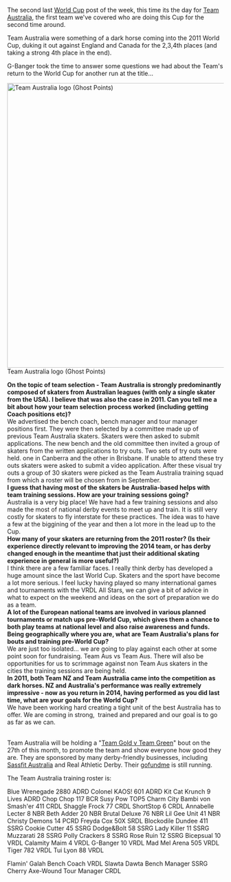 <html><body><p>The second last <a href="http://rollerderbyworldcup.com">World Cup</a> post of the week, this time its the day for <a href="https://www.facebook.com/TeamAustraliaRollerDerby">Team Australia</a>, the first team we've covered who are doing this Cup for the second time around.

Team Australia were something of a dark horse coming into the 2011 World Cup, duking it out against England and Canada for the 2,3,4th places (and taking a strong 4th place in the end).

G-Banger took the time to answer some questions we had about the Team's return to the World Cup for another run at the title...

<a href="/2014/09/teamaustralia.jpg"><img class="size-full wp-image-3798" src="http://www.scottishrollerderbyblog.com/2014/09/teamaustralia.jpg" alt="Team Australia logo (Ghost Points)" width="660" height="660"></a> Team Australia logo (Ghost Points)

</p><div>
<div><strong>On the topic of team selection - Team <span class="il">Australia</span> is strongly predominantly composed of skaters from <span class="il">Australian</span> leagues (with only a single skater from the USA). I believe that was also the case in 2011. Can you tell me a bit about how your team selection process worked (including getting Coach positions etc)?</strong></div>
<div></div>
</div>
<div>We advertised the bench coach, bench manager and tour manager positions first. They were then selected by a committee made up of previous Team <span class="il">Australia</span> skaters. Skaters were then asked to submit applications. The new bench and the old committee then invited a group of skaters from the written applications to try outs. Two sets of try outs were held. one in Canberra and the other in Brisbane. If unable to attend these try outs skaters were asked to submit a video application. After these visual try outs a group of 30 skaters were picked as the Team <span class="il">Australia</span> training squad from which a roster will be chosen from in September.</div>
<div>
<div></div>
<div><strong>I guess that having most of the skaters be <span class="il">Australia</span>-based helps with team training sessions. How are your training sessions going?</strong></div>
</div>
<div><span class="il">Australia</span> is a very big place! We have had a few training sessions and also made the most of national derby events to meet up and train. It is still very costly for skaters to fly interstate for these practices. The idea was to have a few at the biggining of the year and then a lot more in the lead up to the Cup.</div>
<div>
<div></div>
<div><strong>How many of your skaters are returning from the 2011 roster? (Is their experience directly relevant to improving the 2014 team, or has derby changed enough in the meantime that just their additional skating experience in general is more useful?)</strong></div>
<div></div>
</div>
<div>I think there are a few familiar faces. I really think derby has developed a huge amount since the last World Cup. Skaters and the sport have become a lot more serious. I feel lucky having played so many international games and tournaments with the VRDL All Stars, we can give a bit of advice in what to expect on the weekend and ideas on the sort of preparation we do as a team.</div>
<div>
<div></div>
<div><strong>A lot of the European national teams are involved in various planned tournaments or match ups pre-World Cup, which gives them a chance to both play teams at national level and also raise awareness and funds. Being geographically where you are, what are Team <span class="il">Australia</span>'s plans for bouts and training pre-World Cup?</strong></div>
<div></div>
</div>
<div>We are just too isolated… we are going to play against each other at some point soon for fundraising. Team Aus vs Team Aus. There will also be opportunities for us to scrimmage against non Team Aus skaters in the cities the training sessions are being held.</div>
<div>
<div></div>
<div><strong>In 2011, both Team NZ and Team <span class="il">Australia</span> came into the competition as dark horses. NZ and <span class="il">Australia</span>'s performance was really extremely impressive - now as you return in 2014, having performed as you did last time, what are your goals for the World Cup?</strong></div>
<div></div>
</div>
<div>We have been working hard creating a tight unit of the best <span class="il">Australia</span> has to offer. We are coming in strong,  trained and prepared and our goal is to go as far as we can.</div>
<div></div>
 

Team Australia will be holding a "<a href="http://www.moshtix.com.au/v2/event/green-v-gold/72792">Team Gold v Team Green</a>" bout on the 27th of this month, to promote the team and show everyone how good they are. They are sponsored by many derby-friendly businesses, including <a href="https://www.facebook.com/pages/Sassfit-Australia/118523238349528">Sassfit Australia</a> and Real Athletic Derby. Their <a href="http://www.gofundme.com/7qjyf4">gofundme</a> is still running.

The Team Australia training roster is:

Blue Wrenegade 2880 ADRD
Colonel KAOS! 601 ADRD
Kit Cat Krunch 9 Lives ADRD
Chop Chop 117 BCR
Susy Pow TOP5 Charm City
Bambi von Smash'er 411 CRDL
Shaggle Frock 77 CRDL
ShortStop 6 CRDL
Annabelle Lecter 8 NBR
Beth Adder 20 NBR
Brutal Deluxe 76 NBR
Lil Gee Unit 41 NBR
Christy Demons 14 PCRD
Freyda Cox 50X SRDL
Blockodile Dundee 411 SSRG
Cookie Cutter 45 SSRG
Dodge&amp;Bolt 58 SSRG
Lady Killer 11 SSRG
Muzzarati 28 SSRG
Polly Crackers 8 SSRG
Rose Ruin 12 SSRG
Bicepsual 10 VRDL
Calamity Maim 4 VRDL
G-Banger 10 VRDL
Mad Mel Arena 505 VRDL
Tiger 782 VRDL
Tui Lyon 88 VRDL

Flamin' Galah Bench Coach VRDL
Slawta Dawta Bench Manager SSRG
Cherry Axe-Wound Tour Manager CRDL</body></html>
